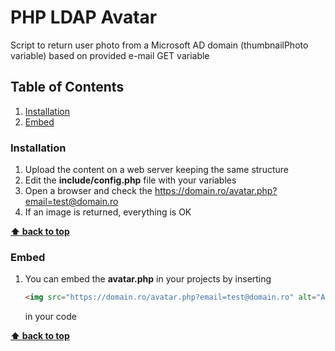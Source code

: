 # PHP LDAP Avatar 
Script to return user photo from a Microsoft AD domain (thumbnailPhoto variable) based on provided e-mail GET variable

## Table of Contents
1. [Installation](#installation)
2. [Embed](#embed)

### Installation
1. Upload the content on a web server keeping the same structure
2. Edit the **include/config.php** file with your variables
3. Open a browser and check the https://domain.ro/avatar.php?email=test@domain.ro 
4. If an image is returned, everything is OK

**[⬆ back to top](#table-of-contents)**

### Embed
1. You can embed the **avatar.php** in your projects by inserting 
   ```html
   <img src="https://domain.ro/avatar.php?email=test@domain.ro" alt="Avatar" width="100" height="100">
   ``` 
   in your code

**[⬆ back to top](#table-of-contents)**